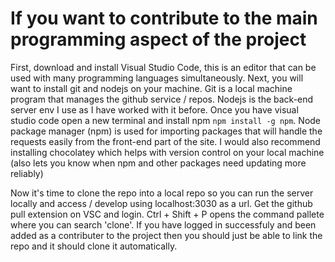 # If you want to contribute to the main programming aspect of the project 
First, download and install Visual Studio Code, this is an editor that can be used with many programming languages simultaneously. Next, you will want to install git and nodejs on your machine. Git is a local machine program that manages the github service / repos. Nodejs is the back-end server env I use as I have worked with it before. 
Once you have visual studio code open a new terminal and install npm `npm install -g npm`. 
Node package manager (npm) is used for importing packages that will handle the requests easily from the front-end part of the site. 
I would also recommend installing chocolatey which helps with version control on your local machine (also lets you know when npm and other packages need updating more reliably)

Now it's time to clone the repo into a local repo so you can run the server locally and access / develop using localhost:3030 as a url. Get the github pull extension on VSC and login. Ctrl + Shift + P opens the command pallete where you can search 'clone'. If you have logged in successfuly and been added as a contributer to the project then you should just be able to link the repo and it should clone it automatically.
